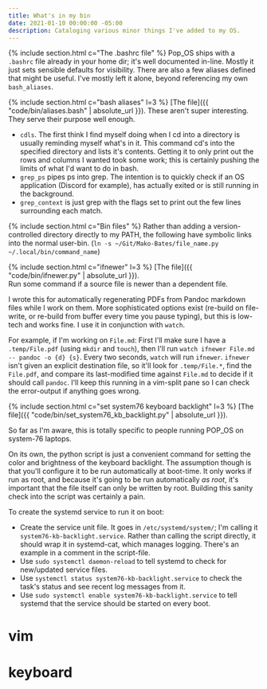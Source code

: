 ```yaml
---
title: What's in my bin
date: 2021-01-10 00:00:00 -05:00
description: Cataloging various minor things I've added to my OS.
---
```



{% include section.html c="The .bashrc file" %}
Pop_OS ships with a `.bashrc` file already in your home dir; it's well documented in-line. Mostly it just sets sensible defaults for visibility. There are also a few aliases defined that might be useful. I've mostly left it alone, beyond referencing my own `bash_aliases`.

{% include section.html c="bash aliases" l=3 %}
[The file]({{ "code/bin/aliases.bash" | absolute_url }}).
These aren't super interesting. They serve their purpose well enough.

- `cdls`. The first think I find myself doing when I cd into a directory is usually reminding myself what's in it. This command cd's into the specified directory and lists it's contents. Getting it to only print out the rows and columns I wanted took some work; this is certainly pushing the limits of what I'd want to do in bash.
- `grep_ps` pipes ps into grep. The intention is to quickly check if an OS application (Discord for example), has actually exited or is still running in the background. 
- `grep_context` is just grep with the flags set to print out the few lines surrounding each match. 

{% include section.html c="Bin files" %}
Rather than adding a version-controlled directory directly to my PATH, the following have symbolic links into the normal user-bin.
(`ln -s ~/Git/Mako-Bates/file_name.py ~/.local/bin/command_name`)

{% include section.html c="ifnewer" l=3 %}
[The file]({{ "code/bin/ifnewer.py" | absolute_url }}).  
Run some command if a source file is newer than a dependent file.

I wrote this for automatically regenerating PDFs from Pandoc markdown files while I work on them. More sophisticated options exist (re-build on file-write, or re-build from buffer every time you pause typing), but this is low-tech and works fine. 
I use it in conjunction with `watch`. 

For example, if I'm working on `File.md`: First I'll make sure I have a `.temp/File.pdf` (using `mkdir` and `touch`), then I'll run `watch ifnewer File.md -- pandoc -o {d} {s}`.
Every two seconds, `watch` will run `ifnewer`. `ifnewer` isn't given an explicit destination file, so it'll look for `.temp/File.*`, find the `File.pdf`, and compare its last-modified time against `File.md` to decide if it should call `pandoc`.
I'll keep this running in a vim-split pane so I can check the error-output if anything goes wrong. 

{% include section.html c="set system76 keyboard backlight" l=3 %}
[The file]({{ "code/bin/set_system76_kb_backlight.py" | absolute_url }}).

So far as I'm aware, this is totally specific to people running POP_OS on system-76 laptops. 

On its own, the python script is just a convenient command for setting the color and brightness of the keyboard backlight.
The assumption though is that you'll configure it to be run automatically at boot-time. 
It only works if run as root, and because it's going to be run automatically _as root_, it's important that the file itself can only be written by root.
Building this sanity check into the script was certainly a pain. 

To create the systemd service to run it on boot:  

- Create the service unit file. It goes in `/etc/systemd/system/`; I'm calling it `system76-kb-backlight.service`.
Rather than calling the script directly, it should wrap it in systemd-cat, which manages logging.
There's an example in a comment in the script-file.
- Use `sudo systemctl daemon-reload` to tell systemd to check for new/updated service files.  
- Use `systemctl status system76-kb-backlight.service` to check the task's status and see recent log messages from it.  
- Use `sudo systemctl enable system76-kb-backlight.service` to tell systemd that the service should be started on every boot.


# vim

# keyboard
